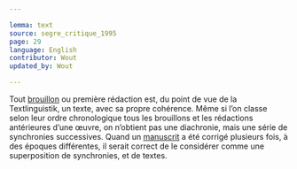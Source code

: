 ```yaml
---

lemma: text
source: segre_critique_1995
page: 29
language: English
contributor: Wout
updated_by: Wout

---
```


Tout [brouillon](draft.html) ou première rédaction est, du point de vue de la Textlinguistik, un texte, avec sa propre cohérence. Même si l’on classe selon leur ordre chronologique tous les brouillons et les rédactions antérieures d’une œuvre, on n’obtient pas une diachronie, mais une série de synchronies successives. Quand un [manuscrit](manuscript.html) a été corrigé plusieurs fois, à des époques différentes, il serait correct de le considérer comme une superposition de synchronies, et de textes.
